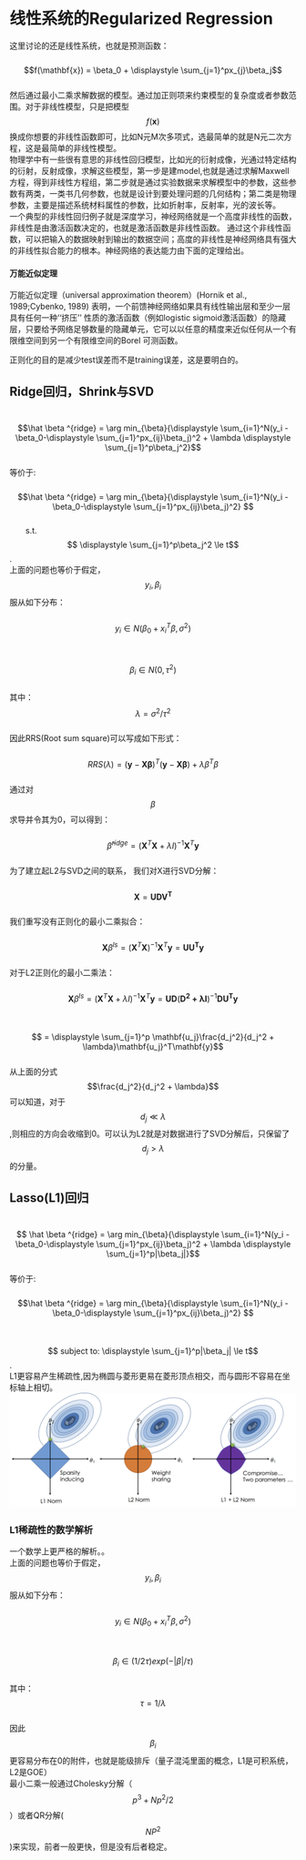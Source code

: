 # 线性系统的Regularized Regression

这里讨论的还是线性系统，也就是预测函数：  
&emsp;&emsp;$$f(\mathbf{x}) = \beta_0 + \displaystyle \sum_{j=1}^px_{j}\beta_j$$  
然后通过最小二乘求解数据的模型。通过加正则项来约束模型的复杂度或者参数范围。对于非线性模型，只是把模型$$f(\mathbf{x})$$换成你想要的非线性函数即可，比如N元M次多项式，选最简单的就是N元二次方程，这是最简单的非线性模型。  
物理学中有一些很有意思的非线性回归模型，比如光的衍射成像，光通过特定结构的衍射，反射成像，求解这些模型，第一步是建model,也就是通过求解Maxwell方程，得到非线性方程组，第二步就是通过实验数据来求解模型中的参数，这些参数有两类，一类书几何参数，也就是设计到要处理问题的几何结构；第二类是物理参数，主要是描述系统材料属性的参数，比如折射率，反射率，光的波长等。  
一个典型的非线性回归例子就是深度学习，神经网络就是一个高度非线性的函数，非线性是由激活函数决定的，也就是激活函数是非线性函数。 通过这个非线性函数，可以把输入的数据映射到输出的数据空间；高度的非线性是神经网络具有强大的非线性拟合能力的根本。神经网络的表达能力由下面的定理给出。

#### 万能近似定理

万能近似定理（universal approximation theorem）\(Hornik et al., 1989;Cybenko, 1989\) 表明，一个前馈神经网络如果具有线性输出层和至少一层具有任何一种‘‘挤压’’ 性质的激活函数（例如logistic sigmoid激活函数）的隐藏层，只要给予网络足够数量的隐藏单元，它可以以任意的精度来近似任何从一个有限维空间到另一个有限维空间的Borel 可测函数。 

正则化的目的是减少test误差而不是training误差，这是要明白的。  

## Ridge回归，Shrink与SVD

&emsp;&emsp;$$\hat \beta ^{ridge} =  \arg min_{\beta}{\displaystyle \sum_{i=1}^N(y_i -\beta_0-\displaystyle \sum_{j=1}^px_{ij}\beta_j)^2 + \lambda \displaystyle \sum_{j=1}^p\beta_j^2}$$  
等价于:  
&emsp;&emsp;$$\hat \beta ^{ridge} =  \arg min_{\beta}{\displaystyle \sum_{i=1}^N(y_i -\beta_0-\displaystyle \sum_{j=1}^px_{ij}\beta_j)^2} $$  
&emsp;&emsp;s.t. &emsp; $$ \displaystyle \sum_{j=1}^p\beta_j^2 \le t$$.  
上面的问题也等价于假定，$$y_i,\beta_i$$服从如下分布：  
&emsp;&emsp;$$ y_i \in N(\beta_0 + x_i^T\beta,\sigma^2)$$  
&emsp;&emsp;$$\beta_i \in N(0,\tau^2)$$  
其中：$$\lambda = \sigma^2/\tau^2$$  
因此RRS\(Root sum square\)可以写成如下形式：  
&emsp;&emsp;$$RRS(\lambda) =(\mathbf{y} - \mathbf{X\beta})^T(\mathbf{y} - \mathbf{X\beta}) + \lambda \beta^T\beta $$  
通过对$$\beta$$求导并令其为0，可以得到：  
&emsp;&emsp;$$ \hat \beta ^{ridge} = (\mathbf{X}^T\mathbf{X} + \lambda I)^{-1}\mathbf{X}^T\mathbf{y}$$  
为了建立起L2与SVD之间的联系， 我们对X进行SVD分解：  
&emsp;&emsp;$$\mathbf{X} = \mathbf{UDV^T}$$  
我们重写没有正则化的最小二乘拟合：  
&emsp;&emsp;$$ \mathbf{X}\beta^{ls} = (\mathbf{X}^T\mathbf{X} )^{-1}\mathbf{X}^T\mathbf{y} =\mathbf{UU^T}\mathbf{y} $$  
对于L2正则化的最小二乘法：  
&emsp;&emsp; $$\mathbf{X}\beta^{ls} = (\mathbf{X}^T\mathbf{X} + \lambda I)^{-1}\mathbf{X}^T\mathbf{y} =\mathbf{UD}(\mathbf{D^2+\lambda I})^{-1}\mathbf{DU^T}\mathbf{y} $$  
 &emsp;&emsp;&emsp;&emsp;&emsp;$$ = \displaystyle \sum_{j=1}^p \mathbf{u_j}\frac{d_j^2}{d_j^2 + \lambda}\mathbf{u_j}^T\mathbf{y}$$  
 从上面的分式$$\frac{d_j^2}{d_j^2 + \lambda}$$可以知道，对于$$d_j \ll \lambda$$,则相应的方向会收缩到0。可以认为L2就是对数据进行了SVD分解后，只保留了$$d_j \gt \lambda$$的分量。

## Lasso\(L1\)回归

&emsp;&emsp;$$ \hat \beta ^{ridge} =  \arg min_{\beta}{\displaystyle \sum_{i=1}^N(y_i -\beta_0-\displaystyle \sum_{j=1}^px_{ij}\beta_j)^2 + \lambda \displaystyle \sum_{j=1}^p|\beta_j|}$$  
等价于:  
&emsp;&emsp;$$\hat \beta ^{ridge} =  \arg min_{\beta}{\displaystyle \sum_{i=1}^N(y_i -\beta_0-\displaystyle \sum_{j=1}^px_{ij}\beta_j)^2} $$  
&emsp;&emsp;$$ subject to:  \displaystyle \sum_{j=1}^p|\beta_j| \le t$$.  
L1更容易产生稀疏性,因为椭圆与菱形更易在菱形顶点相交，而与圆形不容易在坐标轴上相切。  
![](/assets/L1_L2_regulation.png)

### L1稀疏性的数学解析

一个数学上更严格的解析。。  
上面的问题也等价于假定，$$y_i,\beta_i$$服从如下分布：  
&emsp;&emsp;$$ y_i \in N(\beta_0 + x_i^T\beta,\sigma^2)$$  
&emsp;&emsp;$$ \beta_i \in (1/2\tau)exp(-|\beta|/\tau)$$  
其中： $$\tau = 1/\lambda$$  
因此$$\beta_i$$更容易分布在0的附件，也就是能级排斥（量子混沌里面的概念，L1是可积系统，L2是GOE）  
最小二乘一般通过Cholesky分解（$$p^3+Np^2/2$$）或者QR分解\($$NP^2$$\)来实现，前者一般更快，但是没有后者稳定。


